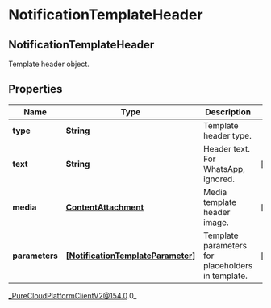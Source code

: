 # NotificationTemplateHeader

## NotificationTemplateHeader
Template header object.

## Properties

|Name | Type | Description | Notes|
|------------ | ------------- | ------------- | -------------|
| **type** | **String** | Template header type. | |
| **text** | **String** | Header text. For WhatsApp, ignored. | [optional] |
| **media** | [**ContentAttachment**](ContentAttachment) | Media template header image. | [optional] |
| **parameters** | [**[NotificationTemplateParameter]**](NotificationTemplateParameter) | Template parameters for placeholders in template. | [optional] |



_PureCloudPlatformClientV2@154.0.0_
